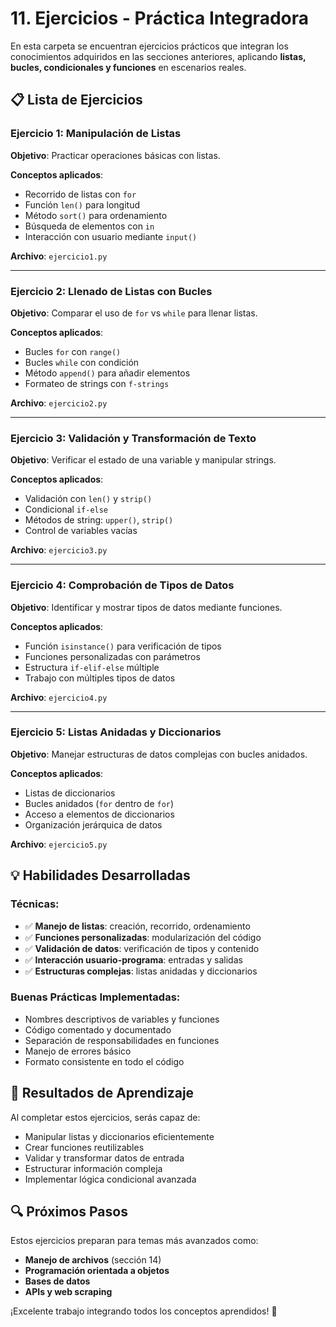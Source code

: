 # 11. Ejercicios - Práctica Integradora

En esta carpeta se encuentran ejercicios prácticos que integran los conocimientos adquiridos en las secciones anteriores, aplicando **listas, bucles, condicionales y funciones** en escenarios reales.

## 📋 Lista de Ejercicios

### **Ejercicio 1: Manipulación de Listas**
**Objetivo**: Practicar operaciones básicas con listas.

**Conceptos aplicados**:
- Recorrido de listas con `for`
- Función `len()` para longitud
- Método `sort()` para ordenamiento
- Búsqueda de elementos con `in`
- Interacción con usuario mediante `input()`

**Archivo**: `ejercicio1.py`

---

### **Ejercicio 2: Llenado de Listas con Bucles**
**Objetivo**: Comparar el uso de `for` vs `while` para llenar listas.

**Conceptos aplicados**:
- Bucles `for` con `range()`
- Bucles `while` con condición
- Método `append()` para añadir elementos
- Formateo de strings con `f-strings`

**Archivo**: `ejercicio2.py`

---

### **Ejercicio 3: Validación y Transformación de Texto**
**Objetivo**: Verificar el estado de una variable y manipular strings.

**Conceptos aplicados**:
- Validación con `len()` y `strip()`
- Condicional `if-else`
- Métodos de string: `upper()`, `strip()`
- Control de variables vacías

**Archivo**: `ejercicio3.py`

---

### **Ejercicio 4: Comprobación de Tipos de Datos**
**Objetivo**: Identificar y mostrar tipos de datos mediante funciones.

**Conceptos aplicados**:
- Función `isinstance()` para verificación de tipos
- Funciones personalizadas con parámetros
- Estructura `if-elif-else` múltiple
- Trabajo con múltiples tipos de datos

**Archivo**: `ejercicio4.py`

---

### **Ejercicio 5: Listas Anidadas y Diccionarios**
**Objetivo**: Manejar estructuras de datos complejas con bucles anidados.

**Conceptos aplicados**:
- Listas de diccionarios
- Bucles anidados (`for` dentro de `for`)
- Acceso a elementos de diccionarios
- Organización jerárquica de datos

**Archivo**: `ejercicio5.py`

## 💡 Habilidades Desarrolladas

### **Técnicas**:
- ✅ **Manejo de listas**: creación, recorrido, ordenamiento
- ✅ **Funciones personalizadas**: modularización del código
- ✅ **Validación de datos**: verificación de tipos y contenido
- ✅ **Interacción usuario-programa**: entradas y salidas
- ✅ **Estructuras complejas**: listas anidadas y diccionarios

### **Buenas Prácticas Implementadas**:
- Nombres descriptivos de variables y funciones
- Código comentado y documentado
- Separación de responsabilidades en funciones
- Manejo de errores básico
- Formato consistente en todo el código

## 🎯 Resultados de Aprendizaje

Al completar estos ejercicios, serás capaz de:
- Manipular listas y diccionarios eficientemente
- Crear funciones reutilizables
- Validar y transformar datos de entrada
- Estructurar información compleja
- Implementar lógica condicional avanzada

## 🔍 Próximos Pasos

Estos ejercicios preparan para temas más avanzados como:
- **Manejo de archivos** (sección 14)
- **Programación orientada a objetos** 
- **Bases de datos**
- **APIs y web scraping**

¡Excelente trabajo integrando todos los conceptos aprendidos! 🚀